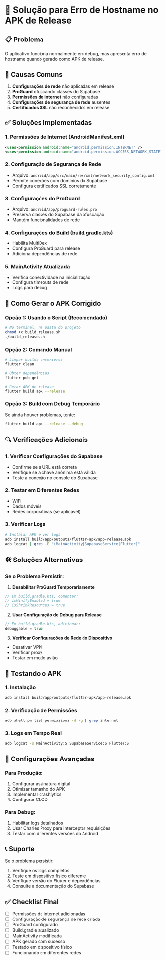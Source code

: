 # 🔧 Solução para Erro de Hostname no APK de Release

## 📋 Problema
O aplicativo funciona normalmente em debug, mas apresenta erro de hostname quando gerado como APK de release.

## 🎯 Causas Comuns
1. **Configurações de rede** não aplicadas em release
2. **ProGuard** ofuscando classes do Supabase
3. **Permissões de internet** não configuradas
4. **Configurações de segurança de rede** ausentes
5. **Certificados SSL** não reconhecidos em release

## ✅ Soluções Implementadas

### 1. Permissões de Internet (AndroidManifest.xml)
```xml
<uses-permission android:name="android.permission.INTERNET" />
<uses-permission android:name="android.permission.ACCESS_NETWORK_STATE" />
```

### 2. Configuração de Segurança de Rede
- Arquivo: `android/app/src/main/res/xml/network_security_config.xml`
- Permite conexões com domínios do Supabase
- Configura certificados SSL corretamente

### 3. Configurações do ProGuard
- Arquivo: `android/app/proguard-rules.pro`
- Preserva classes do Supabase da ofuscação
- Mantém funcionalidades de rede

### 4. Configurações do Build (build.gradle.kts)
- Habilita MultiDex
- Configura ProGuard para release
- Adiciona dependências de rede

### 5. MainActivity Atualizada
- Verifica conectividade na inicialização
- Configura timeouts de rede
- Logs para debug

## 🚀 Como Gerar o APK Corrigido

### Opção 1: Usando o Script (Recomendado)
```bash
# No terminal, na pasta do projeto
chmod +x build_release.sh
./build_release.sh
```

### Opção 2: Comando Manual
```bash
# Limpar builds anteriores
flutter clean

# Obter dependências
flutter pub get

# Gerar APK de release
flutter build apk --release
```

### Opção 3: Build com Debug Temporário
Se ainda houver problemas, tente:
```bash
flutter build apk --release --debug
```

## 🔍 Verificações Adicionais

### 1. Verificar Configurações do Supabase
- Confirme se a URL está correta
- Verifique se a chave anônima está válida
- Teste a conexão no console do Supabase

### 2. Testar em Diferentes Redes
- WiFi
- Dados móveis
- Redes corporativas (se aplicável)

### 3. Verificar Logs
```bash
# Instalar APK e ver logs
adb install build/app/outputs/flutter-apk/app-release.apk
adb logcat | grep -E "(MainActivity|SupabaseService|Flutter)"
```

## 🛠️ Soluções Alternativas

### Se o Problema Persistir:

1. **Desabilitar ProGuard Temporariamente**
```kotlin
// Em build.gradle.kts, comentar:
// isMinifyEnabled = true
// isShrinkResources = true
```

2. **Usar Configuração de Debug para Release**
```kotlin
// Em build.gradle.kts, adicionar:
debuggable = true
```

3. **Verificar Configurações de Rede do Dispositivo**
- Desativar VPN
- Verificar proxy
- Testar em modo avião

## 📱 Testando o APK

### 1. Instalação
```bash
adb install build/app/outputs/flutter-apk/app-release.apk
```

### 2. Verificação de Permissões
```bash
adb shell pm list permissions -d -g | grep internet
```

### 3. Logs em Tempo Real
```bash
adb logcat -s MainActivity:S SupabaseService:S Flutter:S
```

## 🔧 Configurações Avançadas

### Para Produção:
1. Configurar assinatura digital
2. Otimizar tamanho do APK
3. Implementar crashlytics
4. Configurar CI/CD

### Para Debug:
1. Habilitar logs detalhados
2. Usar Charles Proxy para interceptar requisições
3. Testar com diferentes versões do Android

## 📞 Suporte

Se o problema persistir:
1. Verifique os logs completos
2. Teste em dispositivo físico diferente
3. Verifique versão do Flutter e dependências
4. Consulte a documentação do Supabase

## ✅ Checklist Final

- [ ] Permissões de internet adicionadas
- [ ] Configuração de segurança de rede criada
- [ ] ProGuard configurado
- [ ] Build.gradle atualizado
- [ ] MainActivity modificada
- [ ] APK gerado com sucesso
- [ ] Testado em dispositivo físico
- [ ] Funcionando em diferentes redes 